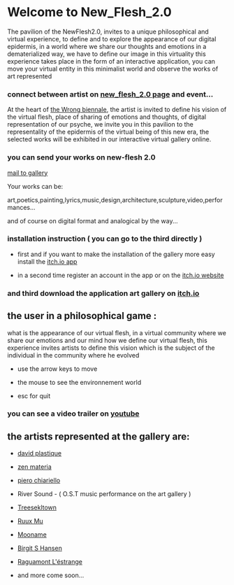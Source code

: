 # Welcome to New_Flesh_2.0

The pavilion of the NewFlesh2.0, invites to a unique philosophical and virtual experience, to define and to explore the appearance of our digital epidermis, in a world where we share our thoughts and emotions in a dematerialized way, we have to define our image in this virtuality 
this experience takes place in the form of an interactive application, you can move your virtual entity in this minimalist world and observe the works of art represented

### connect between artist on [new_flesh_2.0 page](https://www.facebook.com/NewFlesh2.0/) and event...

At the heart of [the Wrong biennale](https://www.facebook.com/thewrongbiennale/), the artist is invited to define his vision of the virtual flesh, place of sharing of emotions and thoughts, of digital representation of our psyche, we invite you in this pavilion to the representality of the epidermis of the virtual being of this new era, the selected works will be exhibited in our interactive virtual gallery online.

### you can send your works on new-flesh 2.0  

 
  [mail to gallery](mailto:gemu0flesh@gmail.com)

Your works can be:

art,poetics,painting,lyrics,music,design,architecture,sculpture,video,performances...

and of course on digital format and analogical by the way...

### installation instruction ( you can go to the third directly )

- first and if you want to make the installation of the gallery more easy install the [itch.io app](https://itch.io/app)

- in a second time register an account in the app or on the [itch.io website](https://itch.io/register)

### and third download the application art gallery on [itch.io](https://gemu1.itch.io/new-flesh)


## the user in a philosophical game :

what is the appearance of our virtual flesh, in a virtual community where we share our emotions and our mind how we define our virtual flesh, this experience invites artists to define this vision which is the subject of the individual in the community where he evolved

- use the arrow keys to move 

- the mouse to see the environnement world 

- esc for quit

### you can see a video trailer on [youtube](https://youtu.be/eA7979_-CiE)

## the artists represented at the gallery are:

- [david plastique](https://www.facebook.com/davidplastiqueofficial/)

- [zen materia](https://www.facebook.com/zenmateria/)

- [piero chiariello](http://www.pierochiariello.it/portfolio.html)

- River Sound - ( O.S.T music performance on the art gallery )

- [Treesekltown](https://www.facebook.com/Treeskeltown/)

- [Ruux Mu](https://www.facebook.com/RuuxMuOfficial/)

- [Mooname](https://mooname.deviantart.com)

- [Birgit S Hansen](https://www.facebook.com/birsalha)

- [Raguamont L'éstrange](https://www.facebook.com/Raguamont-Léstrange-567906483310129/)

- and more come soon...


